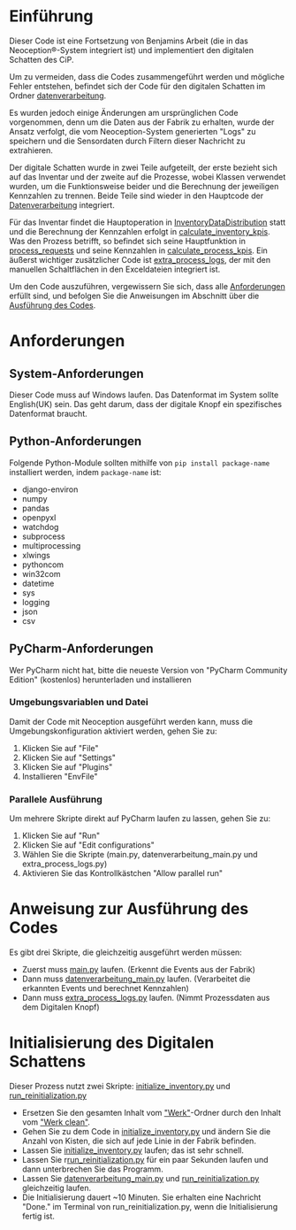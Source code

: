 # Einführung 

Dieser Code ist eine Fortsetzung von Benjamins Arbeit (die in das Neoception®-System integriert ist) und implementiert den digitalen Schatten des CiP.

Um zu vermeiden, dass die Codes zusammengeführt werden und mögliche Fehler entstehen, befindet sich der Code für den digitalen Schatten im Ordner [datenverarbeitung](datenverarbeitung).

Es wurden jedoch einige Änderungen am ursprünglichen Code vorgenommen, denn um die Daten aus der Fabrik zu erhalten, wurde der Ansatz verfolgt, die vom Neoception-System generierten "Logs" zu speichern und die Sensordaten durch Filtern dieser Nachricht zu extrahieren.

Der digitale Schatten wurde in zwei Teile aufgeteilt, der erste bezieht sich auf das Inventar und der zweite auf die Prozesse, wobei Klassen verwendet wurden, um die Funktionsweise beider und die Berechnung der jeweiligen Kennzahlen zu trennen. Beide Teile sind wieder in den Hauptcode der [Datenverarbeitung](datenverarbeitung/datenverarbeitung_main.py) integriert.

Für das Inventar findet die Hauptoperation in [InventoryDataDistribution](datenverarbeitung/InventarDataDistribution.py) statt und die Berechnung der Kennzahlen erfolgt in [calculate_inventory_kpis](datenverarbeitung/calculate_inventory_kpis.py). Was den Prozess betrifft, so befindet sich seine Hauptfunktion in [process_requests](datenverarbeitung/process_requests.py) und seine Kennzahlen in [calculate_process_kpis](datenverarbeitung/calculate_process_kpis.py). Ein äußerst wichtiger zusätzlicher Code ist [extra_process_logs](datenverarbeitung/extra_process_logs.py), der mit den manuellen Schaltflächen in den Exceldateien integriert ist.

Um den Code auszuführen, vergewissern Sie sich, dass alle [Anforderungen](#anforderungen) erfüllt sind, und befolgen Sie die Anweisungen im Abschnitt über die [Ausführung des Codes](#Anweisung-zur-Ausführung-des-Codes).

# Anforderungen
## System-Anforderungen
Dieser Code muss auf Windows laufen. Das Datenformat im System sollte English(UK) sein. Das geht darum, dass der digitale Knopf ein spezifisches Datenformat braucht.

## Python-Anforderungen

Folgende Python-Module sollten mithilfe von ```pip install package-name``` installiert werden, indem ```package-name``` ist:
- django-environ
- numpy
- pandas
- openpyxl
- watchdog
- subprocess
- multiprocessing
- xlwings
- pythoncom
- win32com
- datetime
- sys
- logging
- json
- csv

## PyCharm-Anforderungen
Wer PyCharm nicht hat, bitte die neueste Version von "PyCharm Community Edition" (kostenlos) herunterladen und installieren	 

### Umgebungsvariablen und Datei
Damit der Code mit Neoception ausgeführt werden kann, muss die Umgebungskonfiguration aktiviert werden, gehen Sie zu:
1. Klicken Sie auf "File"
2. Klicken Sie auf "Settings"
3. Klicken Sie auf "Plugins"
4. Installieren "EnvFile"

### Parallele Ausführung
Um mehrere Skripte direkt auf PyCharm laufen zu lassen, gehen Sie zu:
1. Klicken Sie auf "Run"
2. Klicken Sie auf "Edit configurations"
3. Wählen Sie die Skripte (main.py, datenverarbeitung_main.py und extra_process_logs.py)
4. Aktivieren Sie das Kontrollkästchen "Allow parallel run"

# Anweisung zur Ausführung des Codes
Es gibt drei Skripte, die gleichzeitig ausgeführt werden müssen:
- Zuerst muss [main.py](main.py) laufen. (Erkennt die Events aus der Fabrik)
- Dann muss [datenverarbeitung_main.py](datenverarbeitung/datenverarbeitung_main.py) laufen. (Verarbeitet die erkannten Events und berechnet Kennzahlen)
- Dann muss [extra_process_logs.py](datenverarbeitung/extra_process_logs.py) laufen. (Nimmt Prozessdaten aus dem Digitalen Knopf)

# Initialisierung des Digitalen Schattens
Dieser Prozess nutzt zwei Skripte: [initialize_inventory.py](datenverarbeitung/initialize_inventory.py) und [run_reinitialization.py](datenverarbeitung/run_reinitialization.py)
- Ersetzen Sie den gesamten Inhalt vom ["Werk"](Werk)-Ordner durch den Inhalt vom ["Werk clean"](Werk-clean).
- Gehen Sie zu dem Code in [initialize_inventory.py](datenverarbeitung/initialize_inventory.py) und ändern Sie die Anzahl von Kisten, die sich auf jede Linie in der Fabrik befinden.
- Lassen Sie [initialize_inventory.py](datenverarbeitung/initialize_inventory.py) laufen; das ist sehr schnell.
- Lassen Sie r[run_reinitialization.py](datenverarbeitung/run_reinitialization.py) für ein paar Sekunden laufen und dann unterbrechen Sie das Programm.
- Lassen Sie [datenverarbeitung_main.py](datenverarbeitung/datenverarbeitung_main.py) und [run_reinitialization.py](datenverarbeitung/run_reinitialization.py) gleichzeitig laufen.
- Die Initialisierung dauert ~10 Minuten. Sie erhalten eine Nachricht "Done." im Terminal von run_reinitialization.py, wenn die Initialisierung fertig ist.